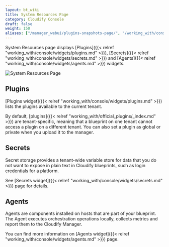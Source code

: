 ```yaml
---
layout: bt_wiki
title: System Resources Page
category: Cloudify Console
draft: false
weight: 150
aliases: ["/manager_webui/plugins-snapshots-page/", "/working_with/console/plugins-snapshots-page/", "/working_with/console/system-resources-page/"]
---
```


System Resources page displays [Plugins]({{< relref "working_with/console/widgets/plugins.md" >}}), [Secrets]({{< relref "working_with/console/widgets/secrets.md" >}}) and [Agents]({{< relref "working_with/console/widgets/agents.md" >}}) widgets.

![System Resources Page]( /images/ui/pages/system-resources-page.png )


## Plugins

[Plugins widget]({{< relref "working_with/console/widgets/plugins.md" >}}) lists the plugins available to the current tenant.
 
By default, [plugins]({{< relref "working_with/official_plugins/_index.md" >}}) are tenant-specific, meaning that a blueprint on one tenant cannot access a plugin on a different tenant. You can also set a plugin as global or private when you upload it to the manager.


## Secrets

Secret storage provides a tenant-wide variable store for data that you do not want to expose in plain text in Cloudify blueprints, such as login credentials for a platform. 

See [Secrets widget]({{< relref "working_with/console/widgets/secrets.md" >}}) page for details.


## Agents

Agents are components installed on hosts that are part of your blueprint. The Agent executes orchestration operations locally, collects metrics and report them to the Cloudify Manager. 

You can find more information on [Agents widget]({{< relref "working_with/console/widgets/agents.md" >}}) page.
